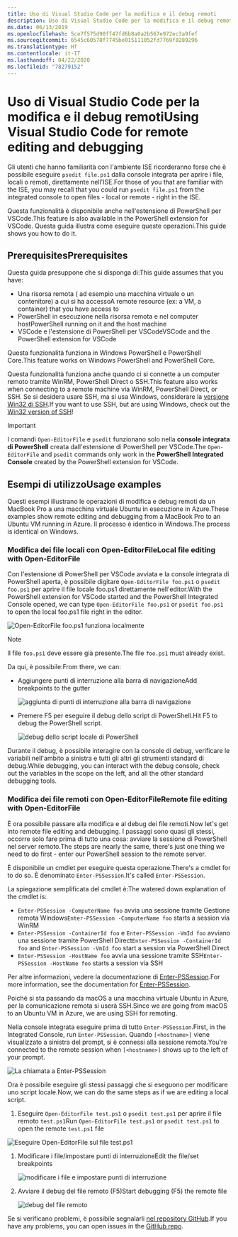 ```yaml
---
title: Uso di Visual Studio Code per la modifica e il debug remoti
description: Uso di Visual Studio Code per la modifica e il debug remoti
ms.date: 06/13/2019
ms.openlocfilehash: 5ce7f575d90ff47fd6b8a0a2b567e972ec3a9fef
ms.sourcegitcommit: 6545c60578f7745be015111052fd7769f8289296
ms.translationtype: HT
ms.contentlocale: it-IT
ms.lasthandoff: 04/22/2020
ms.locfileid: "78279152"
---
```

# <a name="using-visual-studio-code-for-remote-editing-and-debugging"></a><span data-ttu-id="a980c-103">Uso di Visual Studio Code per la modifica e il debug remoti</span><span class="sxs-lookup"><span data-stu-id="a980c-103">Using Visual Studio Code for remote editing and debugging</span></span>

<span data-ttu-id="a980c-104">Gli utenti che hanno familiarità con l'ambiente ISE ricorderanno forse che è possibile eseguire `psedit file.ps1` dalla console integrata per aprire i file, locali o remoti, direttamente nell'ISE.</span><span class="sxs-lookup"><span data-stu-id="a980c-104">For those of you that are familiar with the ISE, you may recall that you could run `psedit file.ps1` from the integrated console to open files - local or remote - right in the ISE.</span></span>

<span data-ttu-id="a980c-105">Questa funzionalità è disponibile anche nell'estensione di PowerShell per VSCode.</span><span class="sxs-lookup"><span data-stu-id="a980c-105">This feature is also available in the PowerShell extension for VSCode.</span></span> <span data-ttu-id="a980c-106">Questa guida illustra come eseguire queste operazioni.</span><span class="sxs-lookup"><span data-stu-id="a980c-106">This guide shows you how to do it.</span></span>

## <a name="prerequisites"></a><span data-ttu-id="a980c-107">Prerequisites</span><span class="sxs-lookup"><span data-stu-id="a980c-107">Prerequisites</span></span>

<span data-ttu-id="a980c-108">Questa guida presuppone che si disponga di:</span><span class="sxs-lookup"><span data-stu-id="a980c-108">This guide assumes that you have:</span></span>

- <span data-ttu-id="a980c-109">Una risorsa remota ( ad esempio una macchina virtuale o un contenitore) a cui si ha accesso</span><span class="sxs-lookup"><span data-stu-id="a980c-109">A remote resource (ex: a VM, a container) that you have access to</span></span>
- <span data-ttu-id="a980c-110">PowerShell in esecuzione nella risorsa remota e nel computer host</span><span class="sxs-lookup"><span data-stu-id="a980c-110">PowerShell running on it and the host machine</span></span>
- <span data-ttu-id="a980c-111">VSCode e l'estensione di PowerShell per VSCode</span><span class="sxs-lookup"><span data-stu-id="a980c-111">VSCode and the PowerShell extension for VSCode</span></span>

<span data-ttu-id="a980c-112">Questa funzionalità funziona in Windows PowerShell e PowerShell Core.</span><span class="sxs-lookup"><span data-stu-id="a980c-112">This feature works on Windows PowerShell and PowerShell Core.</span></span>

<span data-ttu-id="a980c-113">Questa funzionalità funziona anche quando ci si connette a un computer remoto tramite WinRM, PowerShell Direct o SSH.</span><span class="sxs-lookup"><span data-stu-id="a980c-113">This feature also works when connecting to a remote machine via WinRM, PowerShell Direct, or SSH.</span></span> <span data-ttu-id="a980c-114">Se si desidera usare SSH, ma si usa Windows, considerare la [versione Win32 di SSH](https://github.com/PowerShell/Win32-OpenSSH).</span><span class="sxs-lookup"><span data-stu-id="a980c-114">If you want to use SSH, but are using Windows, check out the [Win32 version of SSH](https://github.com/PowerShell/Win32-OpenSSH)!</span></span>

> [!IMPORTANT]
> <span data-ttu-id="a980c-115">I comandi `Open-EditorFile` e `psedit` funzionano solo nella **console integrata di PowerShell** creata dall'estensione di PowerShell per VSCode.</span><span class="sxs-lookup"><span data-stu-id="a980c-115">The `Open-EditorFile` and `psedit` commands only work in the **PowerShell Integrated Console** created by the PowerShell extension for VSCode.</span></span>

## <a name="usage-examples"></a><span data-ttu-id="a980c-116">Esempi di utilizzo</span><span class="sxs-lookup"><span data-stu-id="a980c-116">Usage examples</span></span>

<span data-ttu-id="a980c-117">Questi esempi illustrano le operazioni di modifica e debug remoti da un MacBook Pro a una macchina virtuale Ubuntu in esecuzione in Azure.</span><span class="sxs-lookup"><span data-stu-id="a980c-117">These examples show remote editing and debugging from a MacBook Pro to an Ubuntu VM running in Azure.</span></span> <span data-ttu-id="a980c-118">Il processo è identico in Windows.</span><span class="sxs-lookup"><span data-stu-id="a980c-118">The process is identical on Windows.</span></span>

### <a name="local-file-editing-with-open-editorfile"></a><span data-ttu-id="a980c-119">Modifica dei file locali con Open-EditorFile</span><span class="sxs-lookup"><span data-stu-id="a980c-119">Local file editing with Open-EditorFile</span></span>

<span data-ttu-id="a980c-120">Con l'estensione di PowerShell per VSCode avviata e la console integrata di PowerShell aperta, è possibile digitare `Open-EditorFile foo.ps1` o `psedit foo.ps1` per aprire il file locale foo.ps1 direttamente nell'editor.</span><span class="sxs-lookup"><span data-stu-id="a980c-120">With the PowerShell extension for VSCode started and the PowerShell Integrated Console opened, we can type `Open-EditorFile foo.ps1` or `psedit foo.ps1` to open the local foo.ps1 file right in the editor.</span></span>

![Open-EditorFile foo.ps1 funziona localmente](media/Using-VSCode-for-Remote-Editing-and-Debugging/1-open-local-file.png)

>[!NOTE]
> <span data-ttu-id="a980c-122">Il file `foo.ps1` deve essere già presente.</span><span class="sxs-lookup"><span data-stu-id="a980c-122">The file `foo.ps1` must already exist.</span></span>

<span data-ttu-id="a980c-123">Da qui, è possibile:</span><span class="sxs-lookup"><span data-stu-id="a980c-123">From there, we can:</span></span>

- <span data-ttu-id="a980c-124">Aggiungere punti di interruzione alla barra di navigazione</span><span class="sxs-lookup"><span data-stu-id="a980c-124">Add breakpoints to the gutter</span></span>

  ![aggiunta di punti di interruzione alla barra di navigazione](media/Using-VSCode-for-Remote-Editing-and-Debugging/2-adding-breakpoint-gutter.png)

- <span data-ttu-id="a980c-126">Premere F5 per eseguire il debug dello script di PowerShell.</span><span class="sxs-lookup"><span data-stu-id="a980c-126">Hit F5 to debug the PowerShell script.</span></span>

  ![debug dello script locale di PowerShell](media/Using-VSCode-for-Remote-Editing-and-Debugging/3-local-debug.png)

<span data-ttu-id="a980c-128">Durante il debug, è possibile interagire con la console di debug, verificare le variabili nell'ambito a sinistra e tutti gli altri gli strumenti standard di debug.</span><span class="sxs-lookup"><span data-stu-id="a980c-128">While debugging, you can interact with the debug console, check out the variables in the scope on the left, and all the other standard debugging tools.</span></span>

### <a name="remote-file-editing-with-open-editorfile"></a><span data-ttu-id="a980c-129">Modifica dei file remoti con Open-EditorFile</span><span class="sxs-lookup"><span data-stu-id="a980c-129">Remote file editing with Open-EditorFile</span></span>

<span data-ttu-id="a980c-130">È ora possibile passare alla modifica e al debug dei file remoti.</span><span class="sxs-lookup"><span data-stu-id="a980c-130">Now let's get into remote file editing and debugging.</span></span> <span data-ttu-id="a980c-131">I passaggi sono quasi gli stessi, occorre solo fare prima di tutto una cosa: avviare la sessione di PowerShell nel server remoto.</span><span class="sxs-lookup"><span data-stu-id="a980c-131">The steps are nearly the same, there's just one thing we need to do first - enter our PowerShell session to the remote server.</span></span>

<span data-ttu-id="a980c-132">È disponibile un cmdlet per eseguire questa operazione.</span><span class="sxs-lookup"><span data-stu-id="a980c-132">There's a cmdlet for to do so.</span></span> <span data-ttu-id="a980c-133">È denominato `Enter-PSSession`.</span><span class="sxs-lookup"><span data-stu-id="a980c-133">It's called `Enter-PSSession`.</span></span>

<span data-ttu-id="a980c-134">La spiegazione semplificata del cmdlet è:</span><span class="sxs-lookup"><span data-stu-id="a980c-134">The watered down explanation of the cmdlet is:</span></span>

- <span data-ttu-id="a980c-135">`Enter-PSSession -ComputerName foo` avvia una sessione tramite Gestione remota Windows</span><span class="sxs-lookup"><span data-stu-id="a980c-135">`Enter-PSSession -ComputerName foo` starts a session via WinRM</span></span>
- <span data-ttu-id="a980c-136">`Enter-PSSession -ContainerId foo` e `Enter-PSSession -VmId foo` avviano una sessione tramite PowerShell Direct</span><span class="sxs-lookup"><span data-stu-id="a980c-136">`Enter-PSSession -ContainerId foo` and `Enter-PSSession -VmId foo` start a session via PowerShell Direct</span></span>
- <span data-ttu-id="a980c-137">`Enter-PSSession -HostName foo` avvia una sessione tramite SSH</span><span class="sxs-lookup"><span data-stu-id="a980c-137">`Enter-PSSession -HostName foo` starts a session via SSH</span></span>

<span data-ttu-id="a980c-138">Per altre informazioni, vedere la documentazione di [Enter-PSSession](/powershell/module/microsoft.powershell.core/enter-pssession).</span><span class="sxs-lookup"><span data-stu-id="a980c-138">For more information, see the documentation for [Enter-PSSession](/powershell/module/microsoft.powershell.core/enter-pssession).</span></span>

<span data-ttu-id="a980c-139">Poiché si sta passando da macOS a una macchina virtuale Ubuntu in Azure, per la comunicazione remota si userà SSH.</span><span class="sxs-lookup"><span data-stu-id="a980c-139">Since we are going from macOS to an Ubuntu VM in Azure, we are using SSH for remoting.</span></span>

<span data-ttu-id="a980c-140">Nella console integrata eseguire prima di tutto `Enter-PSSession`.</span><span class="sxs-lookup"><span data-stu-id="a980c-140">First, in the Integrated Console, run `Enter-PSSession`.</span></span> <span data-ttu-id="a980c-141">Quando `[<hostname>]` viene visualizzato a sinistra del prompt, si è connessi alla sessione remota.</span><span class="sxs-lookup"><span data-stu-id="a980c-141">You're connected to the remote session when `[<hostname>]` shows up to the left of your prompt.</span></span>

![La chiamata a Enter-PSSession](media/Using-VSCode-for-Remote-Editing-and-Debugging/4-enter-pssession.png)

<span data-ttu-id="a980c-143">Ora è possibile eseguire gli stessi passaggi che si eseguono per modificare uno script locale.</span><span class="sxs-lookup"><span data-stu-id="a980c-143">Now, we can do the same steps as if we are editing a local script.</span></span>

1. <span data-ttu-id="a980c-144">Eseguire `Open-EditorFile test.ps1` o `psedit test.ps1` per aprire il file remoto `test.ps1`</span><span class="sxs-lookup"><span data-stu-id="a980c-144">Run `Open-EditorFile test.ps1` or `psedit test.ps1` to open the remote `test.ps1` file</span></span>

  ![Eseguire Open-EditorFile sul file test.ps1](media/Using-VSCode-for-Remote-Editing-and-Debugging/5-open-remote-file.png)

1. <span data-ttu-id="a980c-146">Modificare i file/impostare punti di interruzione</span><span class="sxs-lookup"><span data-stu-id="a980c-146">Edit the file/set breakpoints</span></span>

   ![modificare i file e impostare punti di interruzione](media/Using-VSCode-for-Remote-Editing-and-Debugging/6-set-breakpoints.png)

1. <span data-ttu-id="a980c-148">Avviare il debug del file remoto (F5)</span><span class="sxs-lookup"><span data-stu-id="a980c-148">Start debugging (F5) the remote file</span></span>

   ![debug del file remoto](media/Using-VSCode-for-Remote-Editing-and-Debugging/7-start-debugging.png)

<span data-ttu-id="a980c-150">Se si verificano problemi, è possibile segnalarli [nel repository GitHub](https://github.com/powershell/vscode-powershell).</span><span class="sxs-lookup"><span data-stu-id="a980c-150">If you have any problems, you can open issues in the [GitHub repo](https://github.com/powershell/vscode-powershell).</span></span>
